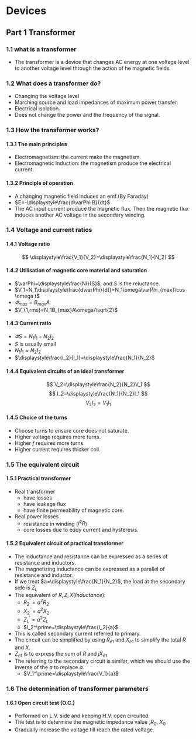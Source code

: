 # Devices
## Part 1 Transformer
### 1.1 what is a transformer
* The transformer is a device that changes AC energy at one voltage level to another voltage level through the action of he magnetic fields.
### 1.2 What does a transformer do?
* Changing the voltage level
* Marching source and load impedances of maximum power transfer.
* Electrical isolation.
* Does not change the power and the frequency of the signal.
### 1.3 How the transformer works?
#### 1.3.1 The main principles
* Electromagnetism:
the current make the magnetism.
* Electromagnetic Induction:
the magnetism produce the electrical current.
#### 1.3.2 Principle of operation
* A changing magnetic field induces an emf.(By Faraday)
* $E=-\displaystyle\frac{d\varPhi B}{dt}$
* The AC input current produce the magnetic flux. Then the magnetic flux induces another AC voltage in the secondary winding.
### 1.4 Voltage and current ratios
#### 1.4.1 Voltage ratio
$$
\displaystyle\frac{V_1}{V_2}=\displaystyle\frac{N_1}{N_2}
$$
#### 1.4.2 Utilisation of magnetic core material and saturation
* $\varPhi=\displaystyle\frac{NI}{S}$, and $S$ is the reluctance.
* $V_1=N_1\displaystyle\frac{d\varPhi}{dt}=N_1\omega\varPhi_{max}\cos \omega t$
* $\varPhi_{max}=B_{max}A$
* $V_{1,rms}=N_1B_{max}A\omega/\sqrt{2}$
#### 1.4.3 Current ratio
* $\varPhi S=N_1I_1-N_2I_2$
* $S$ is usually small
* $N_1I_1\approx N_2I_2$
* $\displaystyle\frac{I_2}{I_1}=\displaystyle\frac{N_1}{N_2}$
#### 1.4.4 Equivalent circuits of an ideal transformer 
$$
V_2=\displaystyle\frac{N_2}{N_2}V_1
$$
$$
I_2=\displaystyle\frac{N_1}{N_2}I_1
$$
$$
V_2I_2=V_1I_1
$$
#### 1.4.5 Choice of the turns
* Choose turns to ensure core does not saturate.
* Higher voltage requires more turns.
* Higher $f$ requires more turns.
* Higher current requires thicker coil.
### 1.5 The equivalent circuit
#### 1.5.1 Practical transformer
* Real transformer
  * have losses
  * have leakage flux
  * have finite permeability of magnetic core.
* Real power losses
    * resistance in winding ($I^2R$)
    * core losses due to eddy current and hysteresis.
#### 1.5.2 Equivalent circuit of practical transformer
* The inductance and resistance can be expressed as a series of resistance and inductors.
* The magnetizing inductance can be expressed as a parallel of resistance and inductor.
* If we treat $a=\displaystyle\frac{N_1}{N_2}$, the load at the secondary side is $Z_L$
* The equivalent of $R,Z,X(Inductance)$:
  * $R_2^{\prime}=a^2R_2$ 
  * $X_2^\prime =a^2X_2$
  * $Z_L^\prime=a^2Z_L$
  * $I_2^\prime=\displaystyle\frac{I_2}{a}$
* This is called secondary current referred to primary.
* The circuit can be simplified by using $R_{e1}$ and $X_{e1}$ to simplify the total $R$ and $X$.
* $Z_{e1}$ is to express the sum of $R$ and $jX_{e1}$
* The referring to the secondary circuit is similar, which we should use the inverse of the $a$ to replace $a$.
   * $V_1^\prime=\displaystyle\frac{V_1}{a}$
### 1.6 The determination of transformer parameters
#### 1.6.1 Open circuit test (O.C.)
* Performed on L.V. side and keeping H.V. open circuited.
* The test is to determine the magnetic impedance value ,$R_0$, $X_0$
* Gradually increase the voltage till reach the rated voltage.
